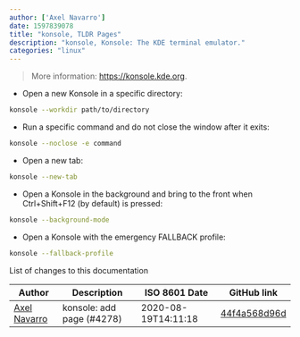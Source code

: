 ```yaml
---
author: ['Axel Navarro']
date: 1597839078
title: "konsole, TLDR Pages"
description: "konsole, Konsole: The KDE terminal emulator."
categories: "linux"
---
```

> More information: <https://konsole.kde.org>.

- Open a new Konsole in a specific directory:

```bash
konsole --workdir path/to/directory
```

- Run a specific command and do not close the window after it exits:

```bash
konsole --noclose -e command
```

- Open a new tab:

```bash
konsole --new-tab
```

- Open a Konsole in the background and bring to the front when Ctrl+Shift+F12 (by default) is pressed:

```bash
konsole --background-mode
```

- Open a Konsole with the emergency FALLBACK profile:

```bash
konsole --fallback-profile
```
List of changes to this documentation


Author | Description | ISO 8601 Date | GitHub link
------|-----|-----|-----
[Axel Navarro](mailto:navarroaxel@gmail.com) | konsole: add page (#4278) | 2020-08-19T14:11:18 | [44f4a568d96d](https://github.com/tldr-pages/tldr/commit/44f4a568d96d39f4b15850c1f4c0ebce6c370c02)

